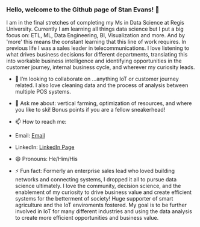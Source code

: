 ### Hello, welcome to the Github page of Stan Evans!  👋

  I am in the final stretches of completing my Ms in Data Science at Regis University. Currently I am learning all things data science but I put a big focus on: ETL, ML, Data Engineering, BI, Visualization and more. And by 'more' this means the constant learning that this line of work requires. In previous life I was a sales leader in telecommunications. I love listening to what drives business decisions for different departments, translating this into workable business intelligence and identifying opportunities in the customer journey, internal business cycle, and wherever my curiosity leads. 
  
  

- 👯 I’m looking to collaborate on ...anything IoT or customer journey related. I also love cleaning data and the process of analysis between multiple POS systems.

- 💬 Ask me about: vertical farming, optimization of resources, and where you like to ski! Bonus points if you are a fellow sneakerhead!

- 📫 How to reach me: 
- Email:    [Email](stanleyrevans@gmail.com)
- LinkedIn: [LinkedIn Page](https://www.linkedin.com/in/stanley-evans-25820014/)

- 😄 Pronouns: He/Him/His
- ⚡ Fun fact: Formerly an enterprise sales lead who loved building networks and connecting systems, I dropped it all to pursue data science ultimately. I love the community, decision science, and the enablement of my curiosity to drive business value and create efficient systems for the betterment of society! Huge supporter of smart agriculture and the IoT enviroments fostered. My goal is to be further involved in IoT for many different industries and using the data analysis to create more efficient opportunities and business value.

